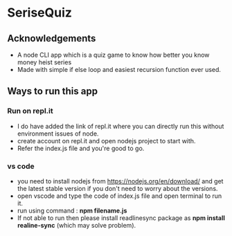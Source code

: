 # SeriseQuiz



## Acknowledgements

 - A node CLI app which is a quiz game to know how better you know money heist series
 - Made with simple if else loop and easiest recursion function ever used.
 

## Ways to run this app

### Run on repl.it
- I do have added the link of repl.it where you can directly run this without environment issues of node.
- create account on repl.it and open nodejs project to start with.
- Refer the index.js file and you're good to go.

### vs code
- you need to install nodejs from https://nodejs.org/en/download/ and get the latest stable version if you don't need to worry about the versions.
- open vscode and type the code of index.js file and open terminal to run it.
- run using command : 
        **npm filename.js**
- If not able to run then please install readlinesync package as 
        **npm install realine-sync** (which may solve problem).
